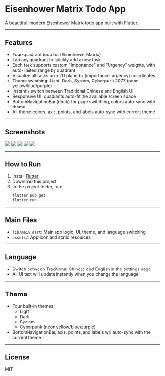 # Eisenhower Matrix Todo App

A beautiful, modern Eisenhower Matrix todo app built with Flutter.

---

## Features

- Four-quadrant todo list (Eisenhower Matrix)
- Tap any quadrant to quickly add a new task
- Each task supports custom "Importance" and "Urgency" weights, with auto-limited range by quadrant
- Visualize all tasks on a 2D plane by (importance, urgency) coordinates
- Theme switching: Light, Dark, System, Cyberpunk 2077 (neon yellow/blue/purple)
- Instantly switch between Traditional Chinese and English UI
- Responsive UI: quadrants auto-fit the available screen space
- BottomNavigationBar (dock) for page switching, colors auto-sync with theme
- All theme colors, axis, points, and labels auto-sync with current theme

---

## Screenshots

![](assets/Screenshotlight.png)
![](assets/Screenshot_1.png)
![](assets/Screenshot_2.png)
![](assets/Screenshotdarkmode.png)
![](assets/Screenshotcyberpunk.png)

---

## How to Run

1. Install [Flutter](https://flutter.dev/docs/get-started/install)
2. Download this project
3. In the project folder, run:
   ```bash
   flutter pub get
   flutter run
   ```

---

## Main Files

- `lib/main.dart`: Main app logic, UI, theme, and language switching
- `assets/`: App icon and static resources

---

## Language

- Switch between Traditional Chinese and English in the settings page
- All UI text will update instantly when you change the language

---

## Theme

- Four built-in themes:
  - Light
  - Dark
  - System
  - Cyberpunk (neon yellow/blue/purple)
- BottomNavigationBar, axis, points, and labels will auto-sync with the current theme

---

## License

MIT
